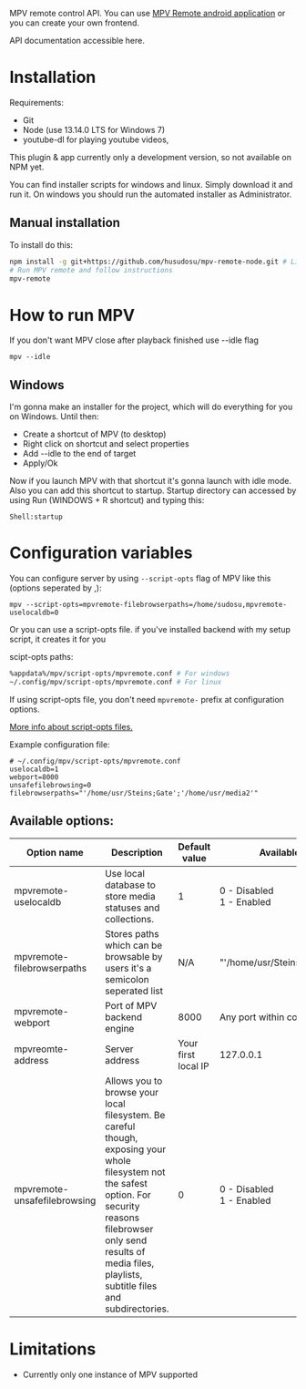 MPV remote control API. You can use [MPV Remote android application](https://github.com/husudosu/mpv-remote-app/blob/master/android/app/release/app-release.apk) or you can create your own frontend.

API documentation accessible here.

# Installation

Requirements:

- Git
- Node (use 13.14.0 LTS for Windows 7)
- youtube-dl for playing youtube videos,

This plugin & app currently only a development version, so not available on NPM yet.

You can find installer scripts for windows and linux. Simply download it and run it. On windows you should run the automated installer as Administrator.

## Manual installation

To install do this:

```bash
npm install -g git+https://github.com/husudosu/mpv-remote-node.git # Linux: use sudo if needed
# Run MPV remote and follow instructions
mpv-remote
```

# How to run MPV

If you don't want MPV close after playback finished use --idle flag

```
mpv --idle
```

## Windows

I'm gonna make an installer for the project, which will do everything for you on Windows.
Until then:

- Create a shortcut of MPV (to desktop)
- Right click on shortcut and select properties
- Add --idle to the end of target
- Apply/Ok

Now if you launch MPV with that shortcut it's gonna launch with idle mode.
Also you can add this shortcut to startup.
Startup directory can accessed by using Run (WINDOWS + R shortcut) and typing this:

```
Shell:startup
```

# Configuration variables

You can configure server by using `--script-opts` flag of MPV like this (options seperated by ,):

```
mpv --script-opts=mpvremote-filebrowserpaths=/home/sudosu,mpvremote-uselocaldb=0
```

Or you can use a script-opts file. if you've installed backend with my setup script, it creates it for you

scipt-opts paths:

```bash
%appdata%/mpv/script-opts/mpvremote.conf # For windows
~/.config/mpv/script-opts/mpvremote.conf # For linux
```

If using script-opts file, you don't need `mpvremote-` prefix at configuration options.

[More info about script-opts files.](https://mpv.io/manual/master/#configuration)

Example configuration file:

```
# ~/.config/mpv/script-opts/mpvremote.conf
uselocaldb=1
webport=8000
unsafefilebrowsing=0
filebrowserpaths="'/home/usr/Steins;Gate';'/home/usr/media2'"
```

## Available options:

| Option name                  | Description                                                                                                                                                                                                                           | Default value       | Available options/example                    |
| ---------------------------- | ------------------------------------------------------------------------------------------------------------------------------------------------------------------------------------------------------------------------------------- | ------------------- | -------------------------------------------- |
| mpvremote-uselocaldb         | Use local database to store media statuses and collections.                                                                                                                                                                           | 1                   | 0 - Disabled <br /> 1 - Enabled              |
| mpvremote-filebrowserpaths   | Stores paths which can be browsable by users it's a semicolon seperated list                                                                                                                                                          | N/A                 | "'/home/usr/Steins;Gate';'/home/usr/media2'" |
| mpvremote-webport            | Port of MPV backend engine                                                                                                                                                                                                            | 8000                | Any port within correct range                |
| mpvreomte-address            | Server address                                                                                                                                                                                                                        | Your first local IP | 127.0.0.1                                    |
| mpvremote-unsafefilebrowsing | Allows you to browse your local filesystem. Be careful though, exposing your whole filesystem not the safest option. For security reasons filebrowser only send results of media files, playlists, subtitle files and subdirectories. | 0                   | 0 - Disabled<br/> 1 - Enabled                |

# Limitations

- Currently only one instance of MPV supported
